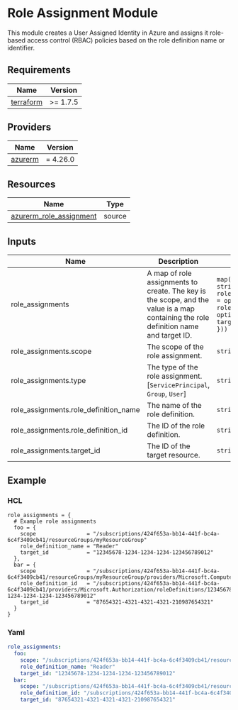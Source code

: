 # Role Assignment Module

This module creates a User Assigned Identity in Azure and assigns it role-based access control (RBAC) policies based on the role definition name or identifier.

## Requirements

| Name | Version |
|------|---------|
| <a name="requirement_terraform"></a> [terraform](#requirement\_terraform) | >= 1.7.5 |

## Providers

| Name | Version |
|------|---------|
| <a name="provider_azurerm"></a> [azurerm](#provider\_azurerm) | = 4.26.0 |

## Resources

| Name | Type |
|------|------|
| [azurerm_role_assignment](https://registry.terraform.io/providers/hashicorp/azurerm/4.26.0/docs/resources/role_assignment) | source |

## Inputs

| Name | Description | Type | Default | Required |
|------|-------------|------|---------|:--------:|
| role_assignments | A map of role assignments to create. The key is the scope, and the value is a map containing the role definition name and target ID. | `map(object({ scope = string type = string role_definition_name = optional(string) role_definition_id = optional(string) target_id = string }))` | `{}` | no |
| role_assignments.scope | The scope of the role assignment. | `string` | n/a | yes |
| role_assignments.type | The type of the role assignment. [`ServicePrincipal`, `Group`, `User`] | `string` | `ServicePrincipal` | no |
| role_assignments.role_definition_name | The name of the role definition. | `string` | n/a | yes |
| role_assignments.role_definition_id | The ID of the role definition. | `string` | n/a | yes |
| role_assignments.target_id | The ID of the target resource. | `string` | n/a | yes |

## Example

### HCL

```hcl
role_assignments = {
  # Example role assignments
  foo = {
    scope                = "/subscriptions/424f653a-bb14-441f-bc4a-6c4f3409cb41/resourceGroups/myResourceGroup"
    role_definition_name = "Reader"
    target_id            = "12345678-1234-1234-1234-123456789012"
  },
  bar = {
    scope                = "/subscriptions/424f653a-bb14-441f-bc4a-6c4f3409cb41/resourceGroups/myResourceGroup/providers/Microsoft.Compute/virtualMachines/myVM"
    role_definition_id   = "/subscriptions/424f653a-bb14-441f-bc4a-6c4f3409cb41/providers/Microsoft.Authorization/roleDefinitions/12345678-1234-1234-1234-123456789012"
    target_id            = "87654321-4321-4321-4321-210987654321"
  }
}
```

### Yaml

```yaml
role_assignments:
  foo:
    scope: "/subscriptions/424f653a-bb14-441f-bc4a-6c4f3409cb41/resourceGroups/myResourceGroup"
    role_definition_name: "Reader"
    target_id: "12345678-1234-1234-1234-123456789012"
  bar:
    scope: "/subscriptions/424f653a-bb14-441f-bc4a-6c4f3409cb41/resourceGroups/myResourceGroup/providers/Microsoft.Compute/virtualMachines/myVM"
    role_definition_id: "/subscriptions/424f653a-bb14-441f-bc4a-6c4f3409cb41/providers/Microsoft.Authorization/roleDefinitions/12345678-1234-1234-1234-123456789012"
    target_id: "87654321-4321-4321-4321-210987654321"
```
